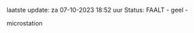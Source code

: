 laatste update: 
za 07-10-2023 18:52   uur 
Status: FAALT - geel - 
<div class="service Y">microstation</div>